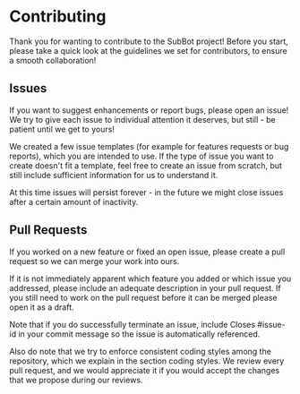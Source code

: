 # Contributing

Thank you for wanting to contribute to the SubBot project! Before you start, please take a quick look at the guidelines we set for contributors, to ensure a smooth collaboration!

## Issues

If you want to suggest enhancements or report bugs, please open an issue! We try to give each issue to individual attention it deserves, but still - be patient until we get to yours!

We created a few issue templates (for example for features requests or bug reports), which you are intended to use. If the type of issue you want to create doesn't fit a template, feel free to create an issue from scratch, but still include sufficient information for us to understand it.

At this time issues will persist forever - in the future we might close issues after a certain amount of inactivity.

## Pull Requests

If you worked on a new feature or fixed an open issue, please create a pull request so we can merge your work into ours.

If it is not immediately apparent which feature you added or which issue you addressed, please include an adequate description in your pull request. If you still need to work on the pull request before it can be merged please open it as a draft.

Note that if you do successfully terminate an issue, include Closes #issue-id in your commit message so the issue is automatically referenced.

Also do note that we try to enforce consistent coding styles among the repository, which we explain in the section coding styles. We review every pull request, and we would appreciate it if you would accept the changes that we propose during our reviews.
